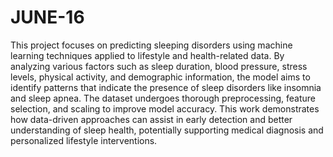 # JUNE-16
This project focuses on predicting sleeping disorders using machine learning techniques applied to lifestyle and health-related data. By analyzing various factors such as sleep duration, blood pressure, stress levels, physical activity, and demographic information, the model aims to identify patterns that indicate the presence of sleep disorders like insomnia and sleep apnea. The dataset undergoes thorough preprocessing, feature selection, and scaling to improve model accuracy. This work demonstrates how data-driven approaches can assist in early detection and better understanding of sleep health, potentially supporting medical diagnosis and personalized lifestyle interventions.
